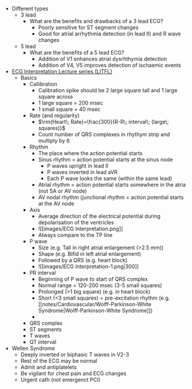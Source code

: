 - Different types
	- 3 lead
		- What are the benefits and drawbacks of a 3 lead ECG?
			- Poorly sensitive for ST segment changes
			- Good for atrial arrhythmia detection (in lead II) and R wave changes
	- 5 lead
		- What are the benefits of a 5 lead ECG?
			- Addition of V1 enhances atrial dysrhthymia detection
			- Addition of V4, V5 improves detection of ischaemic events
- [ECG Interpretation Lecture series (LITFL)](https://litfl.com/ecg-interpretation-video-lectures/)
	- Basics
		- Callibration
			- Calibration spike should be 2 large square tall and 1 large square across
			- 1 large square = 200 msec
			- 1 small square = 40 msec
		- Rate (and regularity)
			- $\rm{Heart\; Rate}=\frac{300}{R-R\; interval\; (large\; squares)}$
			- Count number of QRS complexes in rhythym strip and multiply by 6
		- Rhythm
			- The place where the action potential starts
			- Sinus rhythm = action potential starts at the sinus node
				- P waves upright in lead II
				- P waves inverted in lead aVR
				- Each P wave looks the same (within the same lead)
			- Atrial rhythm = action potential starts somewhere in the atria (not SA or AV node)
			- AV nodal rhythm (junctional rhythm = action potential starts at the AV node
		- Axis
			- Average direction of the electrical potential during depolarisation of the ventricles
			- ![[images/ECG Interpretation.png]]
			- Always compare to the TP line
		- P wave
			- Size (e.g. Tall in right atrial enlargement (>2.5 mm))
			- Shape (e.g. Bifid in left atrial enlargement)
			- Followed by a QRS (e.g. heart block)
			- ![[images/ECG Interpretation-1.png|300]]
		- PR interval
			- Beginning of P wave to start of QRS complex
			- Normal range = 120-200 msec (3-5 small squares)
			- Prolonged (>1 big square) (e.g. in heart block)
			- Short (<3 small squares) = pre-excitation rhythm (e.g. [[notes/Cardiovascular/Wolff-Parkinson-White Syndrome|Wolff-Parkinson-White Syndrome]])
			- 
		- QRS complex
		- ST segments
		- T waves
		- QT interval
- Wellen Syndrome
	- Deeply inverted or biphasic T waves in V2-3
	- Rest of the ECG may be normal
	- Admit and antiplatelets
	- Be vigilant for chest pain and ECG changes
	- Urgent cath (not emergenct PCI)